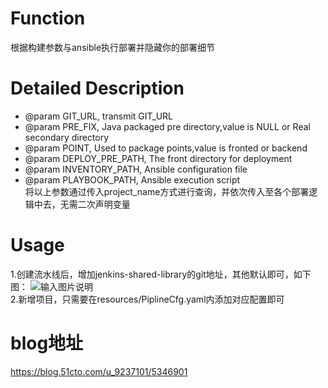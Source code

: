# Function  
根据构建参数与ansible执行部署并隐藏你的部署细节

# Detailed Description
* @param GIT_URL, transmit GIT_URL
* @param PRE_FIX, Java packaged pre directory,value is NULL or Real secondary directory
* @param POINT, Used to package points,value is fronted or backend
* @param DEPLOY_PRE_PATH, The front directory for deployment
* @param INVENTORY_PATH, Ansible configuration file
* @param PLAYBOOK_PATH,  Ansible execution script  
将以上参数通过传入project_name方式进行查询，并依次传入至各个部署逻辑中去，无需二次声明变量


# Usage
1.创建流水线后，增加jenkins-shared-library的git地址，其他默认即可，如下图：
![输入图片说明](https://images.gitee.com/uploads/images/2022/0531/101435_ebff0585_10349853.png "11.png")  
2.新增项目，只需要在resources/PiplineCfg.yaml内添加对应配置即可

# blog地址
https://blog.51cto.com/u_9237101/5346901

